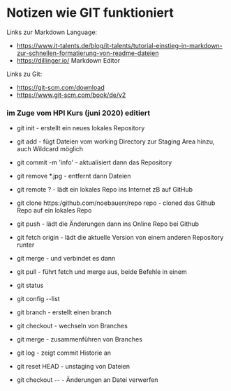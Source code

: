# Notizen wie GIT funktioniert

Links zur Markdown Language:
- https://www.it-talents.de/blog/it-talents/tutorial-einstieg-in-markdown-zur-schnellen-formatierung-von-readme-dateien
- https://dillinger.io/ Markdown Editor

Links zu Git:
- https://git-scm.com/download
- https://www.git-scm.com/book/de/v2

### im Zuge vom HPI Kurs (juni 2020) editiert

- git init             - erstellt ein neues lokales Repository
- git add              - fügt Dateien vom working Directory zur Staging Area hinzu, auch Wildcard möglich
- git commit -m 'info' - aktualisiert dann das Repository
- git remove *.jpg     - entfernt dann Dateien

- git remote ?       - lädt ein lokales Repo ins Internet zB auf GitHub
- git clone https:/github.com/noebauerr/repo repo - cloned das Github Repo auf ein lokales Repo

- git push    - lädt die Änderungen dann ins Online Repo bei Github

- git fetch origin   - lädt die aktuelle Version von einem anderen Repository runter
- git merge          - und verbindet es dann

- git pull    - führt fetch und merge aus, beide Befehle in einem

- git status

- git config --list

- git branch <name> - erstellt einen branch
- git checkout <branch> - wechseln von Branches
- git merge <branch> - zusammenführen von Branches
- git log - zeigt commit Historie an
  
- git reset HEAD <datei> - unstaging von Dateien
- git checkout -- <datei> - Änderungen an Datei verwerfen
  
